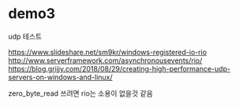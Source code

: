 # demo3

udp 테스트

https://www.slideshare.net/sm9kr/windows-registered-io-rio
http://www.serverframework.com/asynchronousevents/rio/
https://blog.grijjy.com/2018/08/29/creating-high-performance-udp-servers-on-windows-and-linux/

zero_byte_read 쓰려면 rio는 소용이 없을것 같음
